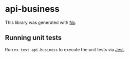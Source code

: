 # api-business

This library was generated with [Nx](https://nx.dev).

## Running unit tests

Run `nx test api-business` to execute the unit tests via [Jest](https://jestjs.io).
